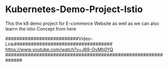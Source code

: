 # Kubernetes-Demo-Project-Istio


This the k8 demo project for E-commerce Website as well as we can also learrn the istio Concept from here 





##########################Video-Link###################################
https://www.youtube.com/watch?v=J69-OvMh0YQ
##############################################################
